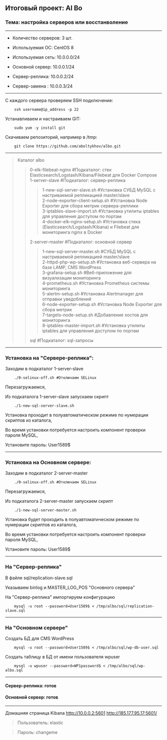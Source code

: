 ## Итоговый проект: Al Bo

### Тема: настройка серверов или восстанволение

---

- Количество серверов: 3 шт.

- Используемая ОС: CentOS 8

- Используемая сеть: 10.0.0.0/24

- Основной сервер: 10.0.0.1/24

- Сервер-реплика: 10.0.0.2/24

- Сервер-замена : 10.0.0.3/24 

---

С каждого сервера проверяем SSH подключение: 

        ssh username@ip_address -p 22

Устанавливаем и настраиваем GIT: 

        sudo yum -y install git

Скачиваем репозиторий, например в /tmp: 

        git clone https://github.com/aboltykhov/albo.git

---

> Каталог albo
>> 0-elk-filebeat-nginx #Подкаталог: стек Elasticsearch/Logstash/Kibana/Filebeat для Docker Compose
>> 1-server-slave #Подкаталог: сервер-реплика
>>> 1-new-sql-server-slave.sh #Установка СУБД MySQL c настриваемой репликацией master/slave  
>>> 2-node-exporter-client-setup.sh #Установка Node Exporter для сбора метрик сервера-реплики  
>>> 3-iptables-slave-import.sh #Установка утилиты iptables для управления доступом по портам  
>>> 4-docker-elk-nginx-setup.sh #Установка стека (Elasticsearch/Logstash/Kibana) и Filebeat для мониторинга nginx в Docker  
>> 
>> 2-server-master #Подкаталог: основной сервер
>>> 1-new-sql-server-master.sh #СУБД MySQL c настриваемой репликацией master/slave  
>>> 2-httpd-php-wp-setup.sh #Установка веб-сервера на базе LAMP, CMS WordPress  
>>> 3-grafana-setup.sh #Веб-приложение для визуализации мониторинга  
>>> 4-prometheus.sh #Установка Prometheus системы мониторинга  
>>> 5-alertm-setup.sh #Установка Alertmanager для отправки уведоблений  
>>> 6-node-exporter-setup.sh #Установка Node Exporter для сбора метрик  
>>> 7-targets-node-setup.sh #Добавление хостов для мониторинга  
>>> 8-iptables-master-import.sh #Установка утилиты iptables для управления доступом по портам  
>> 
>> sql #Подкаталог: sql-запросы
> 

---

### Установка на "Сервере-реплика":

Заходим в подкаталог 1-server-slave

        ./0-selinux-off.sh #Отключаем SELinux

Перезагружаемся,

Из подкаталога 1-server-slave запускаем скрипт 

        ./1-new-sql-server-slave.sh

Установка проходит в полуавтоматическом режиме по нумерации скриптов из каталога,

Во время установки потребуется настроить компонент проверки пароля MySQL, 

Установите пароль: User1589$

---

### Установка на Основном сервере:

Заходим в подкаталог 2-server-master

        ./0-selinux-off.sh #Отключаем SELinux

Перезагружаемся,

Из подкаталога 2-server-master запускаем скрипт  

        ./1-new-sql-server-master.sh

Установка будет проходить в полуавтоматическом режиме по нумерации скриптов из каталога,

Во время установки потребуется настроить компонент проверки пароля MySQL, 

Установите пароль: User1589$

---

### На "Сервер-реплика"

В файле sql/replication-slave.sql

Указываем binlog и MASTER_LOG_POS "Основного сервера"

На "Сервер-реплика" импортируем конфигурацию

        mysql -u root --password=User1589$ < /tmp/albo/sql/replication-slave.sql

---

### На "Основном сервере"

Создать БД для CMS WordPress

        mysql -u root --password=User1589$ < /tmp/albo/sql/wp-db-user.sql

Создать таблицу в БД от имени пользователя wpuser

        mysql -u wpuser --password=WP1password$ < /tmp/albo/sql/wp-albo.sql

---

#### Сервер-реплика: готов

#### Основной сервер: готов

---

Домашняя страница Kibana http://10.0.0.2:5601 http://185.177.95.17:5601/

> Пользователь: elastic

> Пароль: changeme
